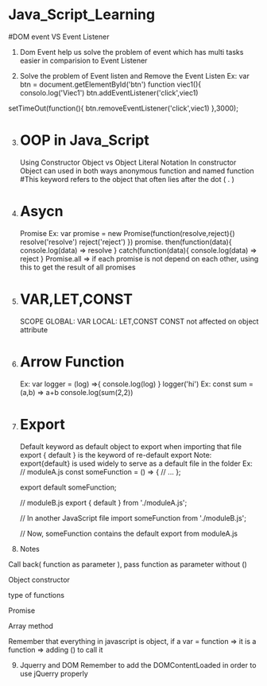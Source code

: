 # Java_Script_Learning

#DOM event VS Event Listener
1) Dom Event help us solve the problem of event which has multi tasks easier in comparision to Event Listener

2) Solve the problem of Event listen and Remove the Event Listen
Ex:
  var btn = document.getElementById('btn')
  function viec1(){
     consolo.log('Viec1')
  btn.addEventListener('click',viec1)

  setTimeOut(function(){
    btn.removeEventListener('click',viec1)
  },3000);
  
3) # OOP in Java_Script
    Using Constructor Object vs Object Literal Notation
    In constructor Object can used in both ways anonymous function and named function
   #This keyword refers to the object that often lies after the dot ( . ) 

4) # Asycn
   Promise
   Ex: var promise = new Promise(function(resolve,reject){)
       resolve('resolve')
       reject('reject')
   })
   promise.
       then(function(data){
          console.log(data) => resolve
       }
       catch(function(data){
          console.log(data) => reject
       }
   Promise.all => if each promise is not depend on each other, using this to get the result of all promises


5) # VAR,LET,CONST
   SCOPE GLOBAL: VAR
   LOCAL: LET,CONST
   CONST not affected on object attribute

6) # Arrow Function
   Ex: var logger = (log) =>{
     console.log(log)
   }
   logger('hi')
   Ex: const sum = (a,b) => a+b
   console.log(sum(2,2))

7) # Export
   Default keyword as default object to export when importing that file
   export { default } is the keyword of re-default export
   Note: export{default} is used widely to serve as a default file in the folder
   Ex:
      // moduleA.js
    const someFunction = () => {
      // ...
    };
    
    export default someFunction;

   // moduleB.js
    export { default } from './moduleA.js';

    // In another JavaScript file
    import someFunction from './moduleB.js';

    // Now, someFunction contains the default export from moduleA.js
8) Notes

  Call back( function as parameter ), pass function as parameter without ()

Object constructor 

type of functions

Promise 

Array method 

Remember that everything in javascript is object, if a var = function => it is a function => adding () to call it


9) Jquerry and DOM
    Remember to add the DOMContentLoaded in order to use jQuerry properly



         
   
